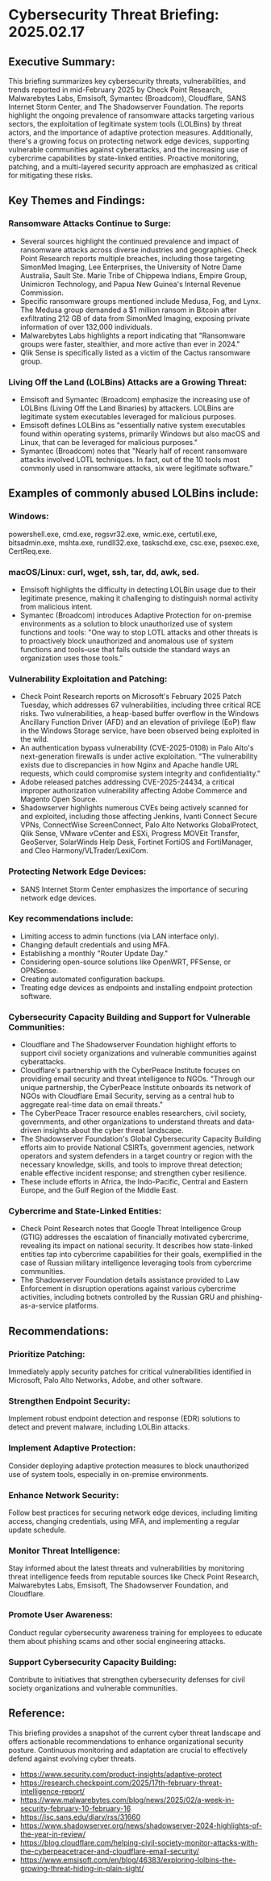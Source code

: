 # Cybersecurity Threat Briefing: 2025.02.17

## Executive Summary:

This briefing summarizes key cybersecurity threats, vulnerabilities, and trends reported in mid-February 2025 by Check Point Research, Malwarebytes Labs, Emsisoft, Symantec (Broadcom), Cloudflare, SANS Internet Storm Center, and The Shadowserver Foundation. The reports highlight the ongoing prevalence of ransomware attacks targeting various sectors, the exploitation of legitimate system tools (LOLBins) by threat actors, and the importance of adaptive protection measures. Additionally, there's a growing focus on protecting network edge devices, supporting vulnerable communities against cyberattacks, and the increasing use of cybercrime capabilities by state-linked entities. Proactive monitoring, patching, and a multi-layered security approach are emphasized as critical for mitigating these risks.

## Key Themes and Findings:

### Ransomware Attacks Continue to Surge:
- Several sources highlight the continued prevalence and impact of ransomware attacks across diverse industries and geographies. Check Point Research reports multiple breaches, including those targeting SimonMed Imaging, Lee Enterprises, the University of Notre Dame Australia, Sault Ste. Marie Tribe of Chippewa Indians, Empire Group, Unimicron Technology, and Papua New Guinea's Internal Revenue Commission.
- Specific ransomware groups mentioned include Medusa, Fog, and Lynx. The Medusa group demanded a $1 million ransom in Bitcoin after exfiltrating 212 GB of data from SimonMed Imaging, exposing private information of over 132,000 individuals.
- Malwarebytes Labs highlights a report indicating that "Ransomware groups were faster, stealthier, and more active than ever in 2024."
- Qlik Sense is specifically listed as a victim of the Cactus ransomware group.

### Living Off the Land (LOLBins) Attacks are a Growing Threat:
- Emsisoft and Symantec (Broadcom) emphasize the increasing use of LOLBins (Living Off the Land Binaries) by attackers. LOLBins are legitimate system executables leveraged for malicious purposes.
- Emsisoft defines LOLBins as "essentially native system executables found within operating systems, primarily Windows but also macOS and Linux, that can be leveraged for malicious purposes."
- Symantec (Broadcom) notes that "Nearly half of recent ransomware attacks involved LOTL techniques. In fact, out of the 10 tools most commonly used in ransomware attacks, six were legitimate software."

## Examples of commonly abused LOLBins include:
### Windows: 
powershell.exe, cmd.exe, regsvr32.exe, wmic.exe, certutil.exe, bitsadmin.exe, mshta.exe, rundll32.exe, taskschd.exe, csc.exe, psexec.exe, CertReq.exe.

### macOS/Linux: curl, wget, ssh, tar, dd, awk, sed.
- Emsisoft highlights the difficulty in detecting LOLBin usage due to their legitimate presence, making it challenging to distinguish normal activity from malicious intent.
- Symantec (Broadcom) introduces Adaptive Protection for on-premise environments as a solution to block unauthorized use of system functions and tools: "One way to stop LOTL attacks and other threats is to proactively block unauthorized and anomalous use of system functions and tools–use that falls outside the standard ways an organization uses those tools."

### Vulnerability Exploitation and Patching:
- Check Point Research reports on Microsoft's February 2025 Patch Tuesday, which addresses 67 vulnerabilities, including three critical RCE risks. Two vulnerabilities, a heap-based buffer overflow in the Windows Ancillary Function Driver (AFD) and an elevation of privilege (EoP) flaw in the Windows Storage service, have been observed being exploited in the wild.
- An authentication bypass vulnerability (CVE-2025-0108) in Palo Alto's next-generation firewalls is under active exploitation. "The vulnerability exists due to discrepancies in how Nginx and Apache handle URL requests, which could compromise system integrity and confidentiality."
- Adobe released patches addressing CVE-2025-24434, a critical improper authorization vulnerability affecting Adobe Commerce and Magento Open Source.
- Shadowserver highlights numerous CVEs being actively scanned for and exploited, including those affecting Jenkins, Ivanti Connect Secure VPNs, ConnectWise ScreenConnect, Palo Alto Networks GlobalProtect, Qlik Sense, VMware vCenter and ESXi, Progress MOVEit Transfer, GeoServer, SolarWinds Help Desk, Fortinet FortiOS and FortiManager, and Cleo Harmony/VLTrader/LexiCom.

### Protecting Network Edge Devices:
- SANS Internet Storm Center emphasizes the importance of securing network edge devices.

### Key recommendations include:
- Limiting access to admin functions (via LAN interface only).
- Changing default credentials and using MFA.
- Establishing a monthly "Router Update Day."
- Considering open-source solutions like OpenWRT, PFSense, or OPNSense.
- Creating automated configuration backups.
- Treating edge devices as endpoints and installing endpoint protection software.

### Cybersecurity Capacity Building and Support for Vulnerable Communities:
- Cloudflare and The Shadowserver Foundation highlight efforts to support civil society organizations and vulnerable communities against cyberattacks.
- Cloudflare's partnership with the CyberPeace Institute focuses on providing email security and threat intelligence to NGOs. "Through our unique partnership, the CyberPeace Institute onboards its network of NGOs with Cloudflare Email Security, serving as a central hub to aggregate real-time data on email threats."
- The CyberPeace Tracer resource enables researchers, civil society, governments, and other organizations to understand threats and data-driven insights about the cyber threat landscape.
- The Shadowserver Foundation's Global Cybersecurity Capacity Building efforts aim to provide National CSIRTs, government agencies, network operators and system defenders in a target country or region with the necessary knowledge, skills, and tools to improve threat detection; enable effective incident response; and strengthen cyber resilience.
- These include efforts in Africa, the Indo-Pacific, Central and Eastern Europe, and the Gulf Region of the Middle East.

### Cybercrime and State-Linked Entities:
- Check Point Research notes that Google Threat Intelligence Group (GTIG) addresses the escalation of financially motivated cybercrime, revealing its impact on national security. It describes how state-linked entities tap into cybercrime capabilities for their goals, exemplified in the case of Russian military intelligence leveraging tools from cybercrime communities.
- The Shadowserver Foundation details assistance provided to Law Enforcement in disruption operations against various cybercrime activities, including botnets controlled by the Russian GRU and phishing-as-a-service platforms.

## Recommendations:

### Prioritize Patching: 
Immediately apply security patches for critical vulnerabilities identified in Microsoft, Palo Alto Networks, Adobe, and other software.

### Strengthen Endpoint Security: 
Implement robust endpoint detection and response (EDR) solutions to detect and prevent malware, including LOLBin attacks.

### Implement Adaptive Protection: 
Consider deploying adaptive protection measures to block unauthorized use of system tools, especially in on-premise environments.

### Enhance Network Security: 
Follow best practices for securing network edge devices, including limiting access, changing credentials, using MFA, and implementing a regular update schedule.

### Monitor Threat Intelligence: 
Stay informed about the latest threats and vulnerabilities by monitoring threat intelligence feeds from reputable sources like Check Point Research, Malwarebytes Labs, Emsisoft, The Shadowserver Foundation, and Cloudflare.

### Promote User Awareness: 
Conduct regular cybersecurity awareness training for employees to educate them about phishing scams and other social engineering attacks.

### Support Cybersecurity Capacity Building: 
Contribute to initiatives that strengthen cybersecurity defenses for civil society organizations and vulnerable communities.

## Reference:
This briefing provides a snapshot of the current cyber threat landscape and offers actionable recommendations to enhance organizational security posture. Continuous monitoring and adaptation are crucial to effectively defend against evolving cyber threats.

- https://www.security.com/product-insights/adaptive-protect
- https://research.checkpoint.com/2025/17th-february-threat-intelligence-report/
- https://www.malwarebytes.com/blog/news/2025/02/a-week-in-security-february-10-february-16
- https://isc.sans.edu/diary/rss/31660
- https://www.shadowserver.org/news/shadowserver-2024-highlights-of-the-year-in-review/
- https://blog.cloudflare.com/helping-civil-society-monitor-attacks-with-the-cyberpeacetracer-and-cloudflare-email-security/
- https://www.emsisoft.com/en/blog/46383/exploring-lolbins-the-growing-threat-hiding-in-plain-sight/
